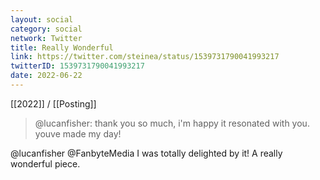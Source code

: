 ```yaml
---
layout: social
category: social
network: Twitter
title: Really Wonderful
link: https://twitter.com/steinea/status/1539731790041993217
twitterID: 1539731790041993217
date: 2022-06-22
---
```


[[2022]] / [[Posting]]

> @lucanfisher: thank you so much, i'm happy it resonated with you. youve made my day!

@lucanfisher @FanbyteMedia I was totally delighted by it! A really wonderful piece.
